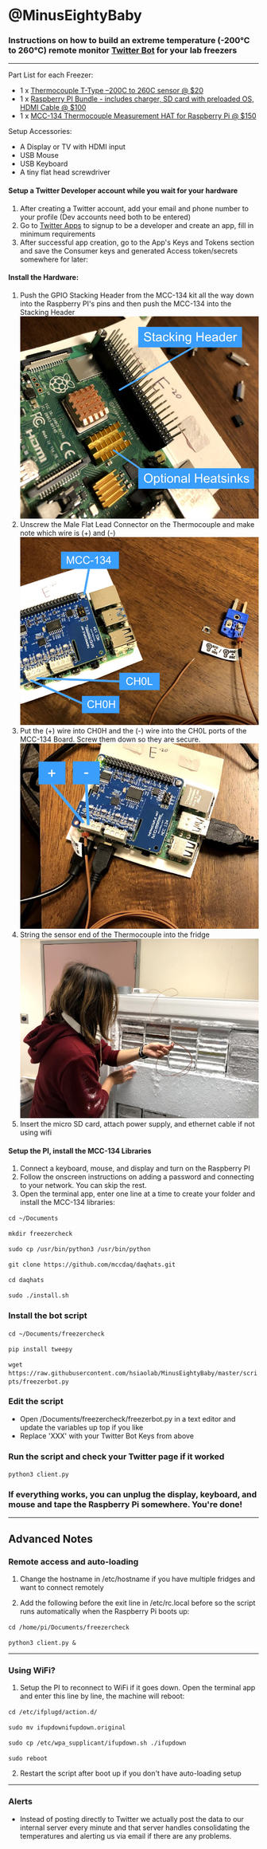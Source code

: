 # @MinusEightyBaby

### Instructions on how to build an extreme temperature (-200°C to 260°C) remote monitor [Twitter Bot](https://twitter.com/minuseightybaby) for your lab freezers

---

Part List for each Freezer:
    
* 1 x [Thermocouple T-Type –200C to 260C sensor @ $20](https://www.amazon.com/gp/product/B075QBB99D/ref=ppx_yo_dt_b_asin_title_o02_s00?ie=UTF8&psc=1)
* 1 x [Raspberry PI Bundle - includes charger, SD card with preloaded OS, HDMI Cable @ $100](https://www.amazon.com/gp/product/B07YRSYR3M/ref=ppx_yo_dt_b_asin_title_o02_s04?ie=UTF8&psc=1)
* 1 x [MCC-134 Thermocouple Measurement HAT for Raspberry Pi @ $150](https://www.mccdaq.com/DAQ-HAT/MCC-134.aspx)

Setup Accessories:

* A Display or TV with HDMI input
* USB Mouse
* USB Keyboard
* A tiny flat head screwdriver

#### Setup a Twitter Developer account while you wait for your hardware

1. After creating a Twitter account, add your email and phone number to your profile (Dev accounts need both to be entered)
2. Go to [Twitter Apps](https://developer.twitter.com/apps) to signup to be a developer and create an app, fill in minimum requirements
3. After successful app creation, go to the App's Keys and Tokens section and save the Consumer keys and generated Access token/secrets somewhere for later:

#### Install the Hardware: 

1. Push the GPIO Stacking Header from the MCC-134 kit all the way down into the Raspberry PI's pins and then push the MCC-134 into the Stacking Header
    ![GPIO Stacking Header](https://github.com/hsiaolab/MinusEightyBaby/blob/master/images/1first.jpg?raw=true)
2. Unscrew the Male Flat Lead Connector on the Thermocouple and make note which wire is (+) and (-)
    ![Male Flat Lead Connector](https://github.com/hsiaolab/MinusEightyBaby/blob/master/images/2mcc134.jpg?raw=true)
3. Put the (+) wire into CH0H and the (-) wire into the CH0L ports of the MCC-134 Board. Screw them down so they are secure.
    ![Thermocouple ports](https://github.com/hsiaolab/MinusEightyBaby/blob/master/images/3setup.jpg?raw=true)
4. String the sensor end of the Thermocouple into the fridge
    ![Freezer](https://github.com/hsiaolab/MinusEightyBaby/blob/master/images/5freeze.jpg?raw=true)
5. Insert the micro SD card, attach power supply, and ethernet cable if not using wifi

#### Setup the PI, install the MCC-134 Libraries

1. Connect a keyboard, mouse, and display and turn on the Raspberry PI
2. Follow the onscreen instructions on adding a password and connecting to your network. You can skip the rest.
3. Open the terminal app, enter one line at a time to create your folder and install the MCC-134 libraries:

`cd ~/Documents`

`mkdir freezercheck`

`sudo cp /usr/bin/python3 /usr/bin/python`

`git clone https://github.com/mccdaq/daqhats.git`

`cd daqhats`

`sudo ./install.sh`

### Install the bot script

`cd ~/Documents/freezercheck`

`pip install tweepy`

`wget https://raw.githubusercontent.com/hsiaolab/MinusEightyBaby/master/scripts/freezerbot.py`

### Edit the script

* Open /Documents/freezercheck/freezerbot.py in a text editor and update the variables up top if you like
* Replace 'XXX' with your Twitter Bot Keys from above

### Run the script and check your Twitter page if it worked

`python3 client.py`

### If everything works, you can unplug the display, keyboard, and mouse and tape the Raspberry Pi somewhere. You're done!

---

## Advanced Notes


### Remote access and auto-loading

1. Change the hostname in /etc/hostname if you have multiple fridges and want to connect remotely

2. Add the following before the exit line in /etc/rc.local before so the script runs automatically when the Raspberry Pi boots up:

`cd /home/pi/Documents/freezercheck`

`python3 client.py &`

---

### Using WiFi?

1. Setup the PI to reconnect to WiFi if it goes down. Open the terminal app and enter this line by line, the machine will reboot:

`cd /etc/ifplugd/action.d/`

`sudo mv ifupdownifupdown.original`

`sudo cp /etc/wpa_supplicant/ifupdown.sh ./ifupdown`

`sudo reboot`

2. Restart the script after boot up if you don't have auto-loading setup

---

### Alerts

* Instead of posting directly to Twitter we actually post the data to our internal server every minute and that server handles consolidating the temperatures and alerting us via email if there are any problems.
